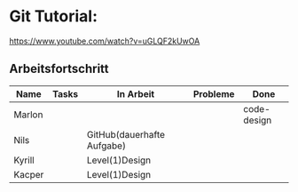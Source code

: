 # Git Tutorial: 

https://www.youtube.com/watch?v=uGLQF2kUwOA

## Arbeitsfortschritt

| Name | Tasks | In Arbeit | Probleme | Done |
| ---- | ----- | --------- | -------- | ---- |
|Marlon|       |           |         |code-design|
|Nils  |       | GitHub(dauerhafte Aufgabe)|          |           |
|Kyrill|       |Level(1)Design|         |       |
|Kacper|       |Level(1)Design|         |       |

